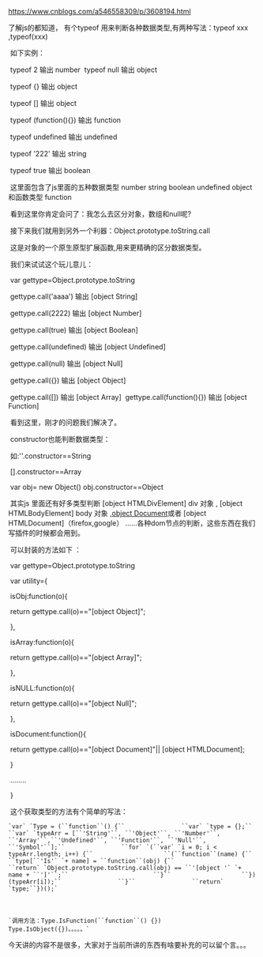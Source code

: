<https://www.cnblogs.com/a546558309/p/3608194.html>

了解js的都知道， 有个typeof  用来判断各种数据类型,有两种写法：typeof   xxx   ,typeof(xxx)

​       如下实例：

​       typeof   2      输出   number
​       typeof   null   输出   object

​       typeof   {}    输出   object

​       typeof    []    输出   object

​       typeof   (function(){})   输出  function

​       typeof    undefined         输出  undefined

​       typeof   '222'                 输出    string

​      typeof  true                   输出     boolean

​    这里面包含了js里面的五种数据类型  number   string    boolean   undefined     object和函数类型 function

​     看到这里你肯定会问了：我怎么去区分对象，数组和null呢?

​     接下来我们就用到另外一个利器：Object.prototype.toString.call

​     这是对象的一个原生原型扩展函数,用来更精确的区分数据类型。

​     我们来试试这个玩儿意儿：

​     var   gettype=Object.prototype.toString

​        gettype.call('aaaa')        输出      [object String]

​        gettype.call(2222)         输出      [object Number]

​        gettype.call(true)          输出      [object Boolean]

​        gettype.call(undefined)  输出      [object Undefined]

​        gettype.call(null)                  输出   [object Null]

​         gettype.call({})                   输出   [object Object]

​         gettype.call([])                    输出   [object Array]
​         gettype.call(function(){})     输出   [object Function]

​      看到这里，刚才的问题我们解决了。 

​     constructor也能判断数据类型：

​     如:''.constructor==String    

​           [].constructor==Array

​           var obj= new Object()   obj.constructor==Object

​      其实js 里面还有好多类型判断      [object HTMLDivElement]     div 对象  ,    [object HTMLBodyElement]  body 对象    ,[object Document](IE)或者  [object HTMLDocument]（firefox,google） ......各种dom节点的判断，这些东西在我们写插件的时候都会用到。

​     可以封装的方法如下  ：

​      var   gettype=Object.prototype.toString

​     var    utility={

​          isObj:function(o){

​               return    gettype.call(o)=="[object Object]";

​          },

​          isArray:function(o){

​               return    gettype.call(o)=="[object Array]";

​          },

​          isNULL:function(o){

​               return    gettype.call(o)=="[object Null]";

​          },

​          isDocument:function(){

​                return    gettype.call(o)=="[object Document]"|| [object HTMLDocument];

​          }

​          ........

​    }

​    这个获取类型的方法有个简单的写法：

  

```
`var` `Type = (``function``() {``                ``var` `type = {};``                ``var` `typeArr = [``'String'``, ``'Object'``, ``'Number'``, ``'Array'``,``'Undefined'``, ``'Function'``, ``'Null'``, ``'Symbol'``];``                ``for` `(``var` `i = 0; i < typeArr.length; i++) {``                    ``(``function``(name) {``                        ``type[``'Is'` `+ name] = ``function``(obj) {``                            ``return` `Object.prototype.toString.call(obj) == ``'[object '` `+ name + ``']'``;``                        ``}``                    ``})(typeArr[i]);``                ``}``                ``return` `type;``})();`
```

　　 

```
`调用方法：Type.IsFunction(``function``() {})      Type.IsObject({})。。。。。`
```

​     今天讲的内容不是很多，大家对于当前所讲的东西有啥要补充的可以留个言。。。